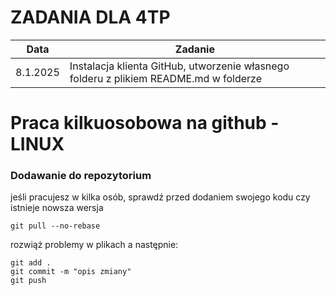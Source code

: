 # ZADANIA DLA 4TP

| Data       | Zadanie                                                                        |
|------------|--------------------------------------------------------------------------------|
| 8.1.2025   | Instalacja klienta GitHub, utworzenie własnego folderu z plikiem README.md w folderze |



# Praca kilkuosobowa na github - LINUX

### Dodawanie do repozytorium 

jeśli pracujesz w kilka osób, sprawdź przed dodaniem swojego kodu czy istnieje nowsza wersja

```
git pull --no-rebase
```

rozwiąż problemy w plikach a następnie:

```
git add .
git commit -m "opis zmiany"
git push
```
